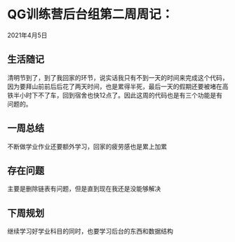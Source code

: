 # QG训练营后台组第二周周记：
2021年4月5日

## 生活随记
清明节到了，到了我回家的环节，说实话我只有不到一天的时间来完成这个代码，因为要拜山前前后后花了两天时间，也是累得半死，最后一天的假期还要被堵在高铁半小时下不了车，回到宿舍也快12点了。因此这周的代码也是有三个功能是有问题的。


## 一周总结
不断做学业作业还要额外学习，回家的疲劳感也是累上加累


## 存在问题
主要是删除链表有问题，但是直到现在我还是没能够解决


## 下周规划
继续学习好学业科目的同时，也要学习后台的东西和数据结构


